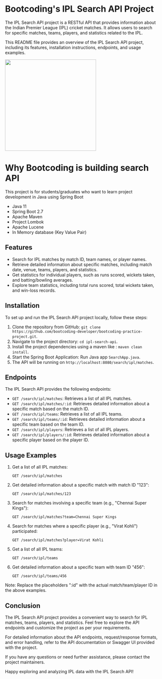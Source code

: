 # Bootcoding's IPL Search API Project

The IPL Search API project is a RESTful API that provides information about the Indian Premier League (IPL) cricket matches. It allows users to search for specific matches, teams, players, and statistics related to the IPL.

This README file provides an overview of the IPL Search API project, including its features, installation instructions, endpoints, and usage examples.

<img src="https://github.com/bootcoding-developer/bootcoding-practice-project/blob/main/projects/ipl-search-api/doc/bootcoding-ipl-search-api.png" align="center" width="300">

# Why Bootcoding is building search API
This project is for students/graduates who want to learn project development in Java using Spring Boot

- Java 11
- Spring Boot 2.7
- Apache Maven
- Project Lombok
- Apache Lucene
- In Memory database (Key Value Pair)

## Features

- Search for IPL matches by match ID, team names, or player names.
- Retrieve detailed information about specific matches, including match date, venue, teams, players, and statistics.
- Get statistics for individual players, such as runs scored, wickets taken, and batting/bowling averages.
- Explore team statistics, including total runs scored, total wickets taken, and win-loss records.

## Installation

To set up and run the IPL Search API project locally, follow these steps:

1. Clone the repository from GitHub: `git clone https://github.com/bootcoding-developer/bootcoding-practice-project.git`.
2. Navigate to the project directory: `cd ipl-search-api`.
3. Install the project dependencies using a maven like : `maven clean install`.
4. Start the Spring Boot Application: Run Java app `SearchApp.java`.
5. The API will be running on `http://localhost:8080/search/ipl/matches`.

## Endpoints

The IPL Search API provides the following endpoints:

- `GET /search/ipl/matches`: Retrieves a list of all IPL matches.
- `GET /search/ipl/matches/:id`: Retrieves detailed information about a specific match based on the match ID.
- `GET /search/ipl/teams`: Retrieves a list of all IPL teams.
- `GET /search/ipl/teams/:id`: Retrieves detailed information about a specific team based on the team ID.
- `GET /search/ipl/players`: Retrieves a list of all IPL players.
- `GET /search/ipl/players/:id`: Retrieves detailed information about a specific player based on the player ID.

## Usage Examples

1. Get a list of all IPL matches:
   ```
   GET /search/ipl/matches
   ```

2. Get detailed information about a specific match with match ID "123":
   ```
   GET /search/ipl/matches/123
   ```

3. Search for matches involving a specific team (e.g., "Chennai Super Kings"):
   ```
   GET /search/ipl/matches?team=Chennai Super Kings
   ```

4. Search for matches where a specific player (e.g., "Virat Kohli") participated:
   ```
   GET /search/ipl/matches?player=Virat Kohli
   ```

5. Get a list of all IPL teams:
   ```
   GET /search/ipl/teams
   ```

6. Get detailed information about a specific team with team ID "456":
   ```
   GET /search/ipl/teams/456
   ```

Note: Replace the placeholders ":id" with the actual match/team/player ID in the above examples.

## Conclusion

The IPL Search API project provides a convenient way to search for IPL matches, teams, players, and statistics. Feel free to explore the API endpoints and customize the project as per your requirements.

For detailed information about the API endpoints, request/response formats, and error handling, refer to the API documentation or Swagger UI provided with the project.

If you have any questions or need further assistance, please contact the project maintainers.

Happy exploring and analyzing IPL data with the IPL Search API!